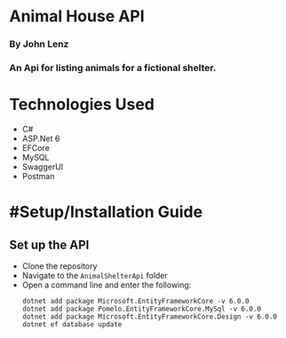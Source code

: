 # Animal House API
### By John Lenz

### An Api for listing animals for a fictional shelter.

# Technologies Used

   * C#
   * ASP.Net 6
   * EFCore
   * MySQL
   * SwaggerUI
   * Postman

# #Setup/Installation Guide
 
## Set up the API
* Clone the repository 
* Navigate to the `AnimalShelterApi` folder
* Open a command line and enter the following:
  ```
  dotnet add package Microsoft.EntityFrameworkCore -v 6.0.0
  dotnet add package Pomelo.EntityFrameworkCore.MySql -v 6.0.0
  dotnet add package Microsoft.EntityFrameworkCore.Design -v 6.0.0
  dotnet ef database update
  ```